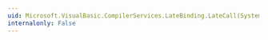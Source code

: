 ```yaml
---
uid: Microsoft.VisualBasic.CompilerServices.LateBinding.LateCall(System.Object,System.Type,System.String,System.Object[],System.String[],System.Boolean[])
internalonly: False
---
```

